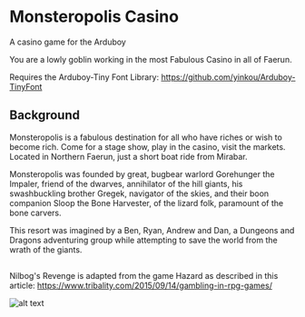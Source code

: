 # Monsteropolis Casino
A casino game for the Arduboy

You are a lowly goblin working in the most Fabulous Casino in all of Faerun.

Requires the Arduboy-Tiny Font Library: https://github.com/yinkou/Arduboy-TinyFont

## Background
Monsteropolis is a fabulous destination for all who have riches or wish to become rich. Come for a stage show, play in the casino, visit the markets. Located in Northern Faerun, just a short boat ride from Mirabar.

Monsteropolis was founded by great, bugbear warlord Gorehunger the Impaler, friend of the dwarves, annihilator of the hill giants, his swashbuckling brother Gregek, navigator of the skies, and their boon companion Sloop the Bone Harvester, of the lizard folk, paramount of the bone carvers.

This resort was imagined by a Ben, Ryan, Andrew and Dan, a Dungeons and Dragons adventuring group while attempting to save the world from the wrath of the giants.

## 
Nilbog's Revenge is adapted from the game Hazard as described in this article: https://www.tribality.com/2015/09/14/gambling-in-rpg-games/ 

![alt text](https://66.media.tumblr.com/9420f013bae0fc6e76ca049a112c16c1/tumblr_ph3yb3vepJ1uosg49o1_1280.png)
